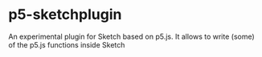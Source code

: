 # p5-sketchplugin
An experimental plugin for Sketch based on p5.js. It allows to write (some) of the p5.js functions inside Sketch
